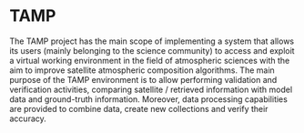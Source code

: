 # TAMP
The TAMP project has the main scope of implementing a system that allows its users (mainly belonging to the science community) to access and exploit a virtual working environment in the field of atmospheric sciences with the aim to improve satellite atmospheric composition algorithms. 
The main purpose of the TAMP environment is to allow performing validation and verification activities, comparing satellite / retrieved information with model data and ground-truth information. Moreover, data processing capabilities are provided to combine data, create new collections and verify their accuracy.
